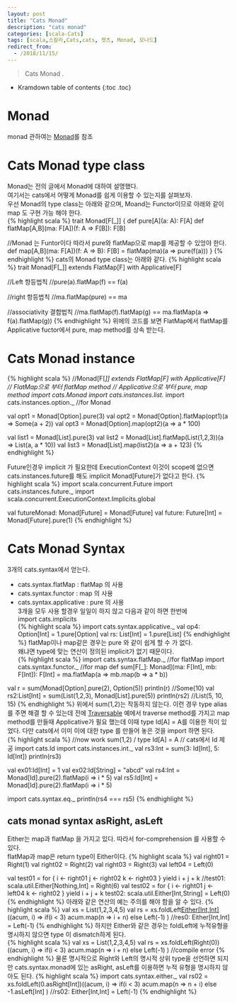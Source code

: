 ```yaml
---
layout: post
title: "Cats Monad"
description: "cats monad"
categories: [scala-Cats]
tags: [scala,스칼라,Cats,cats, 켓츠, Monad, 모나드]
redirect_from:
  - /2018/11/15/
---
```


> Cats Monad .
>

* Kramdown table of contents
{:toc .toc}

# Monad
monad 관하여는 
[Monad](https://sslee05.github.io/blog/2017/09/11/scala-monad/)를 참조  

#  Cats Monad type class
Monad는 전의 글에서 Monad에 대하여 설명했다.  
여기서는 cats에서 어떻게 Monad를 쉽게 이용할 수 있는지를 살펴보자.  
우선 Monad의 type class는 아래와 같으며, Moand는 Functor이므로 아래와 같이 map 도 구현 가능 해야 한다.  
{% highlight scala %}
trait Monad[F[_]] {
 def pure[A](a: A): F[A]
 def flatMap[A,B](ma: F[A])(f: A => F[B]): F[B]

 //Monad 는 Funtor이다 따라서 pure와 flatMap으로 map를 제공할 수 있엉야 한다.
 def map[A,B](ma: F[A])(f: A => B): F[B] = flatMap(ma)(a => pure(f(a)))
}
{% endhighlight %}
cats의 Monad type class는 아래와 같다.
{% highlight scala %}
trait Monad[F[_]] extends FlatMap[F] with Applicative[F]

//Left 항등법칙 
//pure(a).flatMap(f) == f(a)

//right 항등법칙 
//ma.flatMap(pure) == ma

//associativity 결합법칙
//ma.flatMap(f).flatMap(g) == ma.flatMap(a => f(a).flatMap(g))
{% endhighlight %}
위에의 코드를 보면 FlatMap에서 flatMap를  Applicative fuctor에서 pure, map method를 상속 받는다.  

# Cats Monad instance
{% highlight scala %}
//Monad[F[_]] extends FlatMap[F] with Applicative[F]
// FlatMap으로 부터 flatMap method
// Applicative으로 부터 pure, map method
import cats.Monad
import cats.instances.list._
import cats.instances.option._ //for Monad

val opt1 = Monad[Option].pure(3)
val opt2 = Monad[Option].flatMap(opt1)(a => Some(a + 2))
val opt3 = Monad[Option].map(opt2)(a => a * 100)

val list1 = Monad[List].pure(3)
val list2 = Monad[List].flatMap(List(1,2,3))(a => List(a, a * 10))
val list3 = Monad[List].map(list2)(a => a + 123)
{% endhighlight %}

Future인경우 implicit 가 필요한데 ExecutionContext 이것이 scope에 없으면  
cats.instances.future를 해도 implicit Monad\[Future\]가 없다고 한다.
{% highlight scala %}
import scala.concurrent.Future
import cats.instances.future._
import scala.concurrent.ExecutionContext.Implicits.global

val futureMonad: Monad[Future] = Monad[Future]
val future: Future[Int] = Monad[Future].pure(1)
{% endhighlight %}

# Cats Monad Syntax
3개의 cats.syntax에서 얻는다.  
 - cats.syntax.flatMap : flatMap 의 사용   
 - cats.syntax.functor : map 의 사용  
 - cats.syntax.applicative : pure 의 사용  
3개을 모두 사용 할경우 일일이 하지 않고 다음과 같이 하면 한번에  
import cats.implicits  
{% highlight scala %}
import cats.syntax.applicative._
val op4: Option[Int] = 1.pure[Option]
val rs: List[Int] = 1.pure[List]
{% endhighlight %}
flatMap이나 map같은 경우는 pure 와 같이 쉽게 할 수 가 없다.  
왜냐면 type에 맞는 연산이 정의된 implicit가 없기 때문이다.  
{% highlight scala %}
import cats.syntax.flatMap._ //for flatMap
import cats.syntax.functor._ //for map
def sum[F[_]: Monad](ma: F[Int], mb: F[Int]): F[Int] =
  ma.flatMap(a => mb.map(b => a * b))

val r = sum(Monad[Option].pure(2), Option(5))
println(r)
//Some(10)
val rs2:List[Int] = sum(List(1,2,3), Monad[List].pure(5))
println(rs2)
//List(5, 10, 15)
{% endhighlight %}
위에서 sum(1,2)는 작동하지 않는다. 이런 경우 type alias를 주면 해결 할 수 있는데 전에 [Traversable](https://sslee05.github.io/blog/2017/09/17/scala-traverse-functor/) 예에서 traverse method를 가지고 map method를 만들때 Applicative가 필요 했는데 이때 type Id\[A\] = A를 이용한 적이 있었다. 다만 cats에서 이미 이에 대한 type 를 만들어 놓은 것을 import 하면 된다.  
{% highlight scala %}
//now work sum(1,2)
/ type Id[A] = A
// cats에서 Id 제공
import cats.Id
import cats.instances.int._
val rs3:Int = sum(3: Id[Int], 5: Id[Int])
println(rs3)

val ex01:Id[Int] = 1
val ex02:Id[String] = "abcd"
val rs4:Int = Monad[Id].pure(2).flatMap(i => i * 5)
val rs5:Id[Int] = Monad[Id].pure(2).flatMap(i => i * 5)

import cats.syntax.eq._
println(rs4 === rs5)
{% endhighlight %}

## cats monad syntax asRight, asLeft
Either는 map과 flatMap 을 가지고 있다. 따라서 for-comprehension 를 사용할 수 있다.  
flatMap과 map은 return type이 Either이다.
{% highlight scala %}
val right01 = Right(1)
val right02 = Right(2)
val right03 = Right(3)
val left04 = Left(0)

val test01 = for {
  i <- right01
  j <- right02
  k <- right03
} yield i + j + k
//test01: scala.util.Either[Nothing,Int] = Right(6)
val test02 = for {
  i <- right01
  j <- left04
  k <- right02
} yield i + j + k
test02: scala.util.Either[Int,String] = Left(0)
{% endhighlight %}
아래와 같은 연산의 예는 주의를 해야 함을 알 수 있다.
{% highlight scala %}
val xs = List(1,2,3,4,5)
val rs = xs.foldLeft[Either[Int,Int]](Right(0))((acum, i) =>
   if(i < 3) acum.map(n => i + n)
   else Left(-1)
)
//res0: Either[Int,Int] = Left(-1)
{% endhighlight %}
하지만 Either와 같은 경우는 foldLeft에 누적유형을 명시하지 않으면 type 이 dismatch하게 된다.  
{% highlight scala %}
val xs = List(1,2,3,4,5)
val rs = xs.foldLeft(Right(0))((acum, i) =>
   if(i < 3) acum.map(n => i + n)
   else Left(-1)
)
//compile error
{% endhighlight %}
물론 명시적으로 Right와 Left의 명시적 상위 type을 선언하면 되지만 cats.syntax.monad에 있는 asRight, asLeft를 이용하면 누적 유형을 명시하지 않아도 된다.
{% highlight scala %}
import cats.syntax.either._
val rs02 = xs.foldLeft(0.asRight[Int])((acum, i) =>
  if(i < 3) acum.map(n => n + i)
  else -1.asLeft[Int]
)
//rs02: Either[Int,Int] = Left(-1)
{% endhighlight %}

[^1]: This is a footnote.

[kramdown]: https://kramdown.gettalong.org/
[Simple Texture]: https://github.com/yizeng/jekyll-theme-simple-texture
